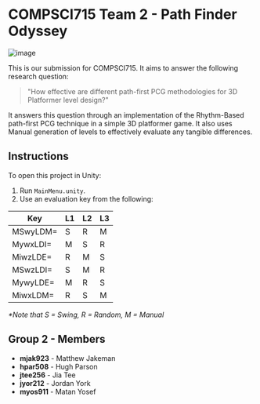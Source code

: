 # COMPSCI715 Team 2 - Path Finder Odyssey 
![image](https://github.com/jordanyork07/COMPSCI715-Team-2/assets/92125352/de30f451-2c6d-42ea-916f-2cb90b42f265)



 This is our submission for COMPSCI715. It aims to answer the following research question:
> "How effective are different path-first PCG methodologies for 3D Platformer level design?"

It answers this question through an implementation of the Rhythm-Based path-first PCG technique in a simple 3D platformer game. It also uses Manual generation of levels to effectively evaluate any tangible differences.

## Instructions

To open this project in Unity:
1. Run `MainMenu.unity`.
2. Use an evaluation key from the following:

 | Key      | L1 | L2 | L3 |
 |----------|----|----|----|
 | MSwyLDM= | S  | R  | M  |
 | MywxLDI= | M  | S  | R  |
 | MiwzLDE= | R  | M  | S  |
 | MSwzLDI= | S  | M  | R  |
 | MywyLDE= | M  | R  | S  |
 | MiwxLDM= | R  | S  | M  |

_*Note that S = Swing, R = Random, M = Manual_

## Group 2 - Members
- **mjak923** - Matthew Jakeman
- **hpar508** - Hugh Parson
- **jtee256** - Jia Tee
- **jyor212** - Jordan York
- **myos911** - Matan Yosef
